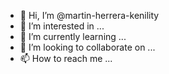 - 👋 Hi, I’m @martin-herrera-kenility
- 👀 I’m interested in ...
- 🌱 I’m currently learning ...
- 💞️ I’m looking to collaborate on ...
- 📫 How to reach me ...

<!---
martin-herrera-kenility/martin-herrera-kenility is a ✨ special ✨ repository because its `README.md` (this file) appears on your GitHub profile.
You can click the Preview link to take a look at your changes.
--->
